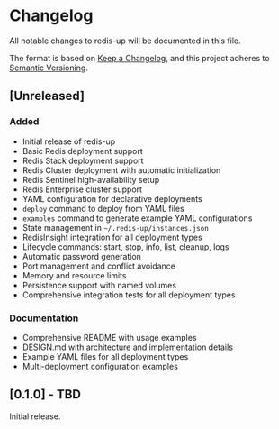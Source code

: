 # Changelog

All notable changes to redis-up will be documented in this file.

The format is based on [Keep a Changelog](https://keepachangelog.com/en/1.0.0/),
and this project adheres to [Semantic Versioning](https://semver.org/spec/v2.0.0.html).

## [Unreleased]

### Added
- Initial release of redis-up
- Basic Redis deployment support
- Redis Stack deployment support
- Redis Cluster deployment with automatic initialization
- Redis Sentinel high-availability setup
- Redis Enterprise cluster support
- YAML configuration for declarative deployments
- `deploy` command to deploy from YAML files
- `examples` command to generate example YAML configurations
- State management in `~/.redis-up/instances.json`
- RedisInsight integration for all deployment types
- Lifecycle commands: start, stop, info, list, cleanup, logs
- Automatic password generation
- Port management and conflict avoidance
- Memory and resource limits
- Persistence support with named volumes
- Comprehensive integration tests for all deployment types

### Documentation
- Comprehensive README with usage examples
- DESIGN.md with architecture and implementation details
- Example YAML files for all deployment types
- Multi-deployment configuration examples

## [0.1.0] - TBD

Initial release.

